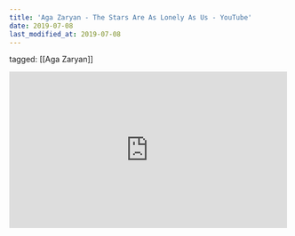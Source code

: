 ```yaml
---
title: 'Aga Zaryan - The Stars Are As Lonely As Us - YouTube'
date: 2019-07-08
last_modified_at: 2019-07-08
---
```

tagged: [[Aga Zaryan]]
<iframe allow="accelerometer; autoplay; clipboard-write; encrypted-media; gyroscope; picture-in-picture" allowfullscreen="" frameborder="0" height="281" id="youtube_iframe" src="https://www.youtube.com/embed/QL7dXFNZKDo?feature=oembed&amp;enablejsapi=1&amp;origin=https://safe.txmblr.com&amp;wmode=opaque" width="500"></iframe>